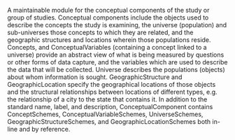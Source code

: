 A maintainable module for the conceptual components of the study or group of studies. Conceptual components include the objects used to describe the concepts the study is examining, the universe (population) and sub-universes those concepts to which they are related, and the geographic structures and locations wherein those populations reside. Concepts, and ConceptualVariables (containing a concept linked to a universe) provide an abstract view of what is being measured by questions or other forms of data capture, and the variables which are used to describe the data that will be collected. Universe describes the populations (objects) about whom information is sought. GeographicStructure and GeographicLocation specify the geographical locations of those objects and the structural relationships between locations of different types, e.g. the relationship of a city to the state that contains it. In addition to the standard name, label, and description, ConceptualComponent contains ConceptSchemes, ConceptualVariableSchemes, UniverseSchemes, GeographicStructureSchemes, and GeographicLocationSchemes both in-line and by reference.